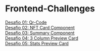 # Frontend-Challenges
<a href="https://guthierryschiavo.github.io/frontend-challenges/desafio-qr-code/index.html">Desafio 01: Qr-Code</a><br>
<a href="https://guthierryschiavo.github.io/frontend-challenges/desafio-nft-card-component/index.html"> Desafio 02: NFT Card Component</a><br>
<a href="https://guthierryschiavo.github.io/frontend-challenges/desafio-order-summary-component/index.html"> Desafio 03: Summary Component</a><br>
<a href="https://guthierryschiavo.github.io/frontend-challenges/desafio-3-column-preview-card/index.html"> Desafio 04: 3 Column Preview Card</a><br>
<a href="https://guthierryschiavo.github.io/frontend-challenges/desafio-stats-preview-card-component-main/index.html"> Desafio 05: Stats Preview Card</a><br>
